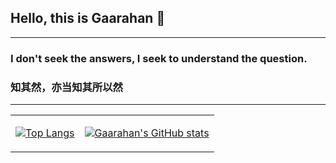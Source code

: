 ## Hello, this is Gaarahan 👋

----
### I don't seek the answers, I seek to understand the question.
### 知其然，亦当知其所以然
----
<!--
**Gaarahan/Gaarahan** is a ✨ _special_ ✨ repository because its `README.md` (this file) appears on your GitHub profile.

Here are some ideas to get you started:

- 🔭 I’m currently working on ...
- 🌱 I’m currently learning ...
- 👯 I’m looking to collaborate on ...
- 🤔 I’m looking for help with ...
- 💬 Ask me about ...
- 📫 How to reach me: ...
- 😄 Pronouns: ...
- ⚡ Fun fact: ...
-->
<table>
  <tr>
    <td>
      
[![Top Langs](https://github-readme-stats.vercel.app/api/top-langs/?username=gaarahan&theme=dracula)](https://github.com/anuraghazra/github-readme-stats)
    </td>
    <td>
  
[![Gaarahan's GitHub stats](https://github-readme-stats.vercel.app/api?username=Gaarahan&theme=dracula)](https://github.com/anuraghazra/github-readme-stats)
    </td>
  </tr>
  </table>
<div style="
    display: flex;
">
  



</div>
